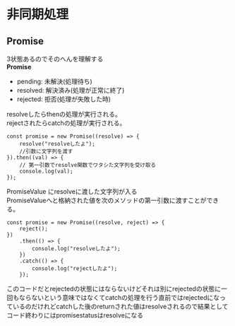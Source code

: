 # 非同期処理  
## Promise  
3状態あるのでそのへんを理解する  
**Promise**  
+ pending: 未解決(処理待ち)
+ resolved: 解決済み(処理が正常に終了)
+ rejected: 拒否(処理が失敗した時)

resolveしたらthenの処理が実行される。  
rejectされたらcatchの処理が実行される。  
```
const promise = new Promise((resolve) => {
    resolve("resolveしたよ");
    //引数に文字列を渡す
}).then((val) => {
    // 第一引数でresolve関数でワタシた文字列を受け取る
    console.log(val);
});

```
PromiseValue にresolveに渡した文字列が入る  
PromiseValueへと格納された値を次のメソッドの第一引数に渡すことができる。  

```
const promise = new Promise((resolve, reject) => {
    reject();
})
    .then(() => {
        console.log("resolveしたよ");
    })
    .catch(() => {
        console.log("rejectしたよ");
    });

```
このコードだとrejectedの状態にはならないけどそれは別にrejectedの状態に一回もならないという意味ではなくてcatchの処理を行う直前ではrejectedになっているのだけれどcatchした後のreturnされた値はresolveされるので結果としてコード終わりにはpromisestatusはresolveになる  
